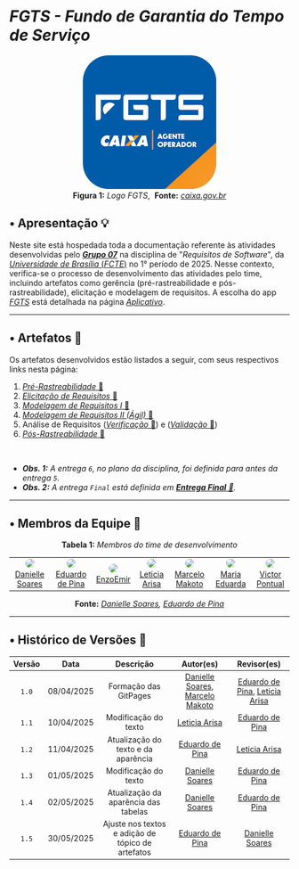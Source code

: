 # ***FGTS - Fundo de Garantia do Tempo de Serviço***

<figure style="text-align: center;">
  <img src="assets/logo_fgts.png" style="max-width: 80%;">
  <figcaption>
    <strong>Figura 1:</strong> <i>Logo FGTS</i>,&nbsp <strong>Fonte:</strong> <i><a href="https://www.caixa.gov.br/atendimento/aplicativos/fgts/Paginas/default.aspx">caixa.gov.br</a></i>
  </figcaption>
</figure>

## • Apresentação 💡

Neste site está hospedada toda a documentação referente às atividades desenvolvidas pelo [***Grupo 07***](#membros-da-equipe) na disciplina de "*Requisitos de Software*", da [*Universidade de Brasília* (*FCTE*)](https://fcte.unb.br) no 1° período de 2025. Nesse contexto, verifica-se o processo de desenvolvimento das atividades pelo time, incluindo artefatos como gerência (pré-rastreabilidade e pós-rastreabilidade), elicitação e modelagem de requisitos. A escolha do app [*FGTS*](https://www.caixa.gov.br/atendimento/aplicativos/fgts/Paginas/default.aspx) está detalhada na página [*Aplicativo*](Planejamento/Aplicativo.md).

---

## • Artefatos 📰

Os artefatos desenvolvidos estão listados a seguir, com seus respectivos links nesta página:

1. [*Pré-Rastreabilidade* 🔗](https://eduardodpms.github.io/REQ-FGTS/Pre-Rastreabilidade/Rich-Picture/)
2. [*Elicitação de Requisitos* 🔗](https://eduardodpms.github.io/REQ-FGTS/Elicitacao/Perfil-de-Usuario/)
3. [*Modelagem de Requisitos I* 🔗](https://eduardodpms.github.io/REQ-FGTS/Modelagem-I/Diagrama/)
4. [*Modelagem de Requisitos II (Ágil)* 🔗](https://eduardodpms.github.io/REQ-FGTS/Modelagem-II/NFR-Framework/)
5. Análise de Requisitos ([*Verificação* 🔗](https://eduardodpms.github.io/REQ-FGTS/Verificacao/planejamento-geral/)) e ([*Validação* 🔗](https://eduardodpms.github.io/REQ-FGTS/Validacao/Prototipacao/))
6. [*Pós-Rastreabilidade* 🔗](https://eduardodpms.github.io/REQ-FGTS/Pos-Rastreabilidade/Matriz-de-Rastreabilidade/)

<br>

- ***Obs. 1:** A entrega `6`, no plano da disciplina, foi definida para antes da entrega `5`.*
- ***Obs. 2:** A entrega `Final` está definida em [**Entrega Final** 🔗](https://eduardodpms.github.io/REQ-FGTS/Final/Execucao/).*

---

## • Membros da Equipe 👥

<p align="center"><strong>Tabela 1:</strong> <i>Membros do time de desenvolvimento</i></p>

<table>
  <tr>
    <td align="center"><a href="https://github.com/danielle-soaress"><img src="https://avatars.githubusercontent.com/danielle-soaress" width="100px" style="border-radius: 50%;"><br/>Danielle Soares</a></td>
    <td align="center"><a href="https://github.com/eduardodpms"><img src="https://avatars.githubusercontent.com/eduardodpms" width="100px" style="border-radius: 50%;"><br/>Eduardo de Pina</a></td>
    <td align="center"><a href="https://github.com/EnzoEmir"><img src="https://avatars.githubusercontent.com/EnzoEmir" width="100px" style="border-radius: 50%;"><br/>EnzoEmir</a></td>
    <td align="center"><a href="https://github.com/Leticia-Arisa-K-Higa"><img src="https://avatars.githubusercontent.com/Leticia-Arisa-K-Higa" width="100px" style="border-radius: 50%;"><br/>Leticia Arisa</a></td>
    <td align="center"><a href="https://github.com/MM4k"><img src="https://avatars.githubusercontent.com/MM4k" width="100px" style="border-radius: 50%;"><br/>Marcelo Makoto</a></td>
    <td align="center"><a href="https://github.com/dudaa28"><img src="https://avatars.githubusercontent.com/dudaa28" width="100px" style="border-radius: 50%;"><br/>Maria Eduarda</a></td>
    <td align="center"><a href="https://github.com/VictorPontual"><img src="https://avatars.githubusercontent.com/VictorPontual" width="100px" style="border-radius: 50%;"><br/>Victor Pontual</a></td>
  </tr>
</table>

<p align="center"><strong>Fonte:</strong> <i><i><a href="https://github.com/danielle-soaress">Danielle Soares</a></i>, <a href="https://github.com/eduardodpms">Eduardo de Pina</a></i></p>

---

## • Histórico de Versões 📅

| Versão | Data | Descrição | Autor(es) | Revisor(es) |
| :-: | :-: | :-: | :-: | :-: |
| `1.0` | 08/04/2025 | Formação das GitPages | [Danielle Soares](https://github.com/danielle-soaress), [Marcelo Makoto](https://github.com/MM4k) | [Eduardo de Pina](https://github.com/eduardodpms), [Leticia Arisa](https://github.com/Leticia-Arisa-K-Higa) |
| `1.1` | 10/04/2025 | Modificação do texto | [Leticia Arisa](https://github.com/Leticia-Arisa-K-Higa) | [Eduardo de Pina](https://github.com/eduardodpms) |
| `1.2` | 11/04/2025 | Atualização do texto e da aparência | [Eduardo de Pina](https://github.com/eduardodpms) | [Leticia Arisa](https://github.com/Leticia-Arisa-K-Higa) |
| `1.3` | 01/05/2025 | Modificação do texto | [Danielle Soares](https://github.com/danielle-soaress) | [Eduardo de Pina](https://github.com/eduardodpms) |
| `1.4` | 02/05/2025 | Atualização da aparência das tabelas | [Danielle Soares](https://github.com/danielle-soaress) | [Eduardo de Pina](https://github.com/eduardodpms) |
| `1.5` | 30/05/2025 | Ajuste nos textos e adição de tópico de artefatos | [Eduardo de Pina](https://github.com/eduardodpms) | [Danielle Soares](https://github.com/danielle-soaress) |